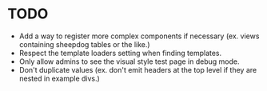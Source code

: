 TODO
====

- Add a way to register more complex components if necessary (ex. views
  containing sheepdog tables or the like.)
- Respect the template loaders setting when finding templates.
- Only allow admins to see the visual style test page in debug mode.
- Don't duplicate values (ex. don't emit headers at the top level if they
  are nested in example divs.)
